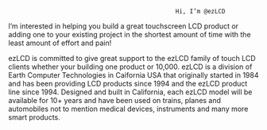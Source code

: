                                                    Hi, I’m @ezLCD
I’m interested in helping you build a great touchscreen LCD product or adding one to your existing project in the shortest amount of time with the least amount of effort and pain!

ezLCD is committed to give great support to the ezLCD family of touch LCD clients whether your building one product or 10,000. ezLCD is a division of Earth Computer Technologies in Caifornia USA that originally started in  1984 and has been providing LCD products since 1994 and the ezLCD product line since 1994. Designed and built in California, each ezLCD model will be available for 10+ years and have been used on trains, planes and automobiles not to mention medical devices, instruments and many more smart products. 

